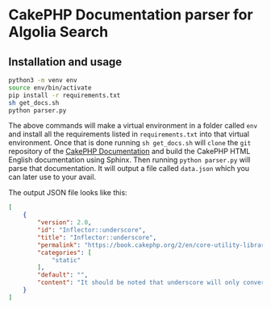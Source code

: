 # CakePHP Documentation parser for Algolia Search

## Installation and usage
```bash
python3 -m venv env
source env/bin/activate
pip install -r requirements.txt
sh get_docs.sh
python parser.py
```

The above commands will make a virtual environment in a folder called `env` and install all the requirements listed in `requirements.txt` into that virtual environment.
Once that is done running `sh get_docs.sh` will `clone` the `git` repository of the [CakePHP Documentation](https://github.com/cakephp/docs) and build the CakePHP HTML English documentation using Sphinx.
Then running `python parser.py` will parse that documentation.
It will output a file called `data.json` which you can later use to your avail.

The output JSON file looks like this:
```json
[
    {
        "version": 2.0,
        "id": "Inflector::underscore",
        "title": "Inflector::underscore",
        "permalink": "https://book.cakephp.org/2/en/core-utility-libraries/inflector.html#Inflector::underscore",
        "categories": [
            "static"
        ],
        "default": "",
        "content": "It should be noted that underscore will only convert camelCase formatted words. Words that contains spaces will be lower-cased, but will not contain an underscore."
    }
]
```